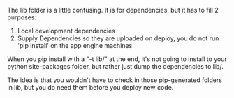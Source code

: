 The lib folder is a little confusing.  It is for dependencies, but it has to fill 2 purposes:
1. Local development dependencies
2. Supply Dependencies so they are uploaded on deploy, you do not run 'pip install' on the app engine machines

When you pip install with a "-t lib/" at the end, it's not going to install to your python site-packages folder, but rather just dump the dependencies to lib/.

The idea is that you wouldn't have to check in those pip-generated folders in lib, but you do need them before you deploy new code.
